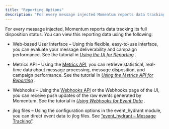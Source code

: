 ```yaml
---
title: "Reporting Options"
description: "For every message injected Momentum reports data tracking its full disposition status You can view this reporting data using the following Web based User Interface Using this flexible easy to use interface you can evaluate your message deliverability and campaign performance See the tutorial in Chapter 56 Using the UI..."
---
```


For every message injected, Momentum reports data tracking its full disposition status. You can view this reporting data using the following:

*   Web-based User Interface – Using this flexible, easy-to-use interface, you can evaluate your message deliverability and campaign performance. See the tutorial in [*Using the UI for Reporting*](/momentum/4/reporting-ui) .

*   Metrics API – Using the [Metrics API](https://support.messagesystems.com/docs/web-rest/v1_index.html), you can retrieve statistical, real-time data about message processing, message disposition, and campaign performance. See the tutorial in [*Using the Metrics API for Reporting*](/momentum/4/reporting-metrics) .

*   Webhooks – Using the [Webhooks API](https://support.messagesystems.com/docs/web-rest/v1_index.html) or the Webhooks page of the UI, you can receive push updates of the raw events generated by Momentum. See the tutorial in [*Using Webhooks for Event Data*](/momentum/4/reporting-webhooks) .

*   jlog files – Using the configuration options in the event_hydrant module, you can direct event data to jlog files. See [“event_hydrant – Message Tracking”](/momentum/4/modules/event-hydrant).